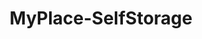 ---
title: "MyPlace-SelfStorage"
url: /nuernberg/myplace-selfstorage-schweinauer-hauptstrasse/
shop: Mieten
---
